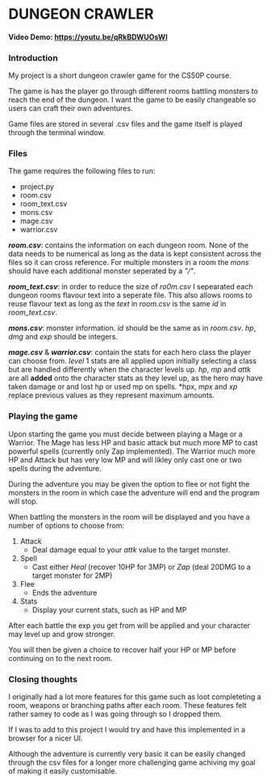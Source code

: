 # DUNGEON CRAWLER

#### Video Demo: https://youtu.be/qRkBDWUOsWI

### Introduction

My project is a short dungeon crawler game for the CS50P course.

The game is has the player go through different rooms battling monsters to reach the end of the dungeon. I want the game to be easily changeable so users can craft their own adventures.

Game files are stored in several .csv files and the game itself is played through the terminal window.

### Files

The game requires the following files to run:

- project.py
- room.csv 
- room_text.csv
- mons.csv
- mage.csv
- warrior.csv

**_room.csv_**: contains the information on each dungeon room. None of the data needs to be numerical as long as the data is kept consistent across the files so it can cross reference. For multiple monsters in a room the *mons* should have each additional monster seperated by a *"/"*.

**_room_text.csv_**: in order to reduce the size of *ro0m.csv* I sepearated each dungeon rooms flavour text into a seperate file. This also allows rooms to reuse flavour text as long as the *text* in *room.csv* is the same *id* in *room_text.csv*.

**_mons.csv_**: monster information. *id* should be the same as in *room.csv*. *hp*, *dmg* and *exp* should be integers.

**_mage.csv_** & **_warrior.csv_**: contain the stats for each hero class the player can choose from. *level* 1 stats are all applied upon initially selecting a class but are handled differently when the character levels up. *hp*, *mp* and *attk* are all **added** onto the character stats as they level up, as the hero may have taken damage or and lost hp or used mp on spells. *hpx, *mpx* and *xp* replace previous values as they represent maximum amounts.


### Playing the game

Upon starting the game you must decide between playing a Mage or a Warrior. The Mage has less HP and basic attack but much more MP to cast powerful spells (currently only Zap implemented). The Warrior much more HP and Attack but has very low MP and will likley only cast one or two spells during the adventure.

During the adventure you may be given the option to flee or not fight the monsters in the room in which case the adventure will end and the program will stop.

When battling the monsters in the room will be displayed and you have a number of options to choose from:
1. Attack
   - Deal damage equal to your *attk* value to the target monster.
2. Spell
   - Cast either *Heal* (recover 10HP for 3MP) or *Zap* (deal 20DMG to a target monster for 2MP)
3. Flee
   - Ends the adventure
4. Stats
   - Display your current stats, such as HP and MP

After each battle the exp you get from will be applied and your character may level up and grow stronger.

You will then be given a choice to recover half your HP or MP before continuing on to the next room.


### Closing thoughts

I originally had a lot more features for this game such as loot completeting a room, weapons or branching paths after each room. These features felt rather samey to code as I was going through so I dropped them.

If I was to add to this project I would try and have this implemented in a browser for a nicer UI.

Although the adventure is currently very basic it can be easily changed through the csv files for a longer more challenging game achiving my goal of making it easily customisable.

